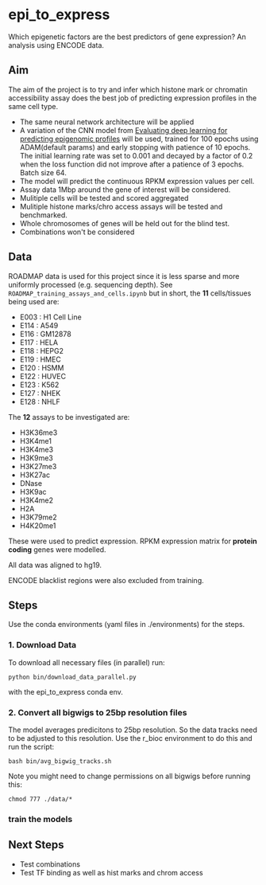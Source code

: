 # epi_to_express
Which epigenetic factors are the best predictors of gene expression? An analysis using ENCODE data.


## Aim
The aim of the project is to try and infer which histone mark or chromatin accessibility assay
does the best job of predicting expression profiles in the same cell type.

* The same neural network architecture will be applied
* A variation of the CNN model from [Evaluating deep learning for predicting epigenomic profiles](https://www.biorxiv.org/content/10.1101/2022.04.29.490059v1.full) 
will be used, trained for 100 epochs using ADAM(default params) and early stopping with patience of 10 epochs.
The initial learning rate was set to 0.001 and decayed by a factor of 0.2 when the loss function did not 
improve after a patience of 3 epochs. Batch size 64.
* The model will predict the continuous RPKM expression values per cell.
* Assay data 1Mbp around the gene of interest will be considered.
* Mulitiple cells will be tested and scored aggregated
* Mulitiple histone marks/chro access assays will be tested and benchmarked.
* Whole chromosomes of genes will be held out for the blind test.
* Combinations won't be considered

## Data
ROADMAP data is used for this project since it is less sparse and more uniformly processed (e.g.
sequencing depth). See `ROADMAP_training_assays_and_cells.ipynb` but in short, the **11** cells/tissues 
being used are:
* E003 : H1 Cell Line
* E114 : A549
* E116 : GM12878
* E117 : HELA
* E118 : HEPG2
* E119 : HMEC
* E120 : HSMM
* E122 : HUVEC
* E123 : K562
* E127 : NHEK
* E128 : NHLF

The **12** assays to be investigated are:
* H3K36me3
* H3K4me1
* H3K4me3
* H3K9me3
* H3K27me3
* H3K27ac
* DNase
* H3K9ac
* H3K4me2
* H2A
* H3K79me2
* H4K20me1

These were used to predict expression. RPKM expression matrix for **protein coding** genes were modelled.

All data was aligned to hg19.

ENCODE blacklist regions were also excluded from training.

## Steps

Use the conda environments (yaml files in ./environments) for the steps.

### 1. Download Data

To download all necessary files (in parallel) run:

```
python bin/download_data_parallel.py
```

with the epi_to_express conda env.

### 2. Convert all bigwigs to 25bp resolution files

The model averages predicitons to 25bp resolution. So the data tracks need to be
adjusted to this resolution. Use the r_bioc environment to do this and run the script:

```
bash bin/avg_bigwig_tracks.sh
```

Note you might need to change permissions on all bigwigs before running this:

```
chmod 777 ./data/*
```

### train the models


## Next Steps
* Test combinations
* Test TF binding as well as hist marks and chrom access 

